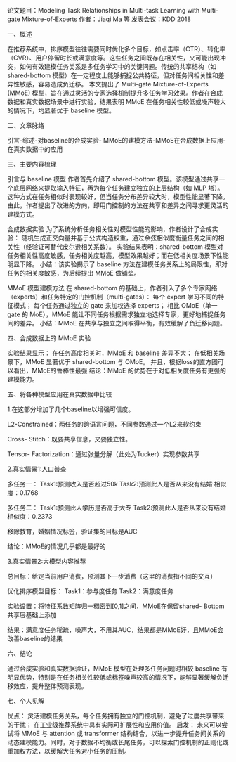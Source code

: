 论文题目：Modeling Task Relationships in Multi-task Learning with Multi-gate Mixture-of-Experts 作者：Jiaqi Ma 等 发表会议：KDD 2018

一、概述

在推荐系统中，排序模型往往需要同时优化多个目标，如点击率（CTR）、转化率（CVR）、用户停留时长或满意度等。这些任务之间既存在相关性，又可能出现冲突，如何有效建模任务关系是多任务学习中的关键问题。传统的共享结构（如 shared-bottom 模型）在一定程度上能够捕捉公共特征，但对任务间相关性和差异性敏感，容易造成负迁移。 本文提出了 Multi-gate Mixture-of-Experts (MMoE) 模型，旨在通过灵活的专家选择机制提升多任务学习效果。作者在合成数据和真实数据场景中进行实验，结果表明 MMoE 在任务相关性较低或噪声较大的情况下，均显著优于 baseline 模型。

二、文章脉络

引言-综述-对baseline的合成实验- MMoE的建模方法-MMoE在合成数据上应用-在真实数据中的应用

三、主要内容梳理

引言与 baseline 模型 作者首先介绍了 shared-bottom 模型。该模型通过共享一个底层网络来提取输入特征，再为每个任务建立独立的上层结构（如 MLP 塔）。这种方式在任务相似时表现较好，但当任务分布差异较大时，模型性能显著下降。由此，作者提出了改进的方向，即用门控制的方法在共享和差异之间寻求更灵活的建模方式。

合成数据实验 为了系统分析任务相关性对模型性能的影响，作者设计了合成实验： 随机生成正交向量并基于公式构造权重，通过余弦相似度衡量任务之间的相关性（经验证可替代皮尔逊相关系数）。 实验结果表明：shared-bottom 模型对任务相关性高度敏感，任务相关度越高，模型效果越好；而在低相关度场景下性能明显下降。 小结：该实验揭示了 baseline 方法在建模任务关系上的局限性，即对任务的相关度敏感，为后续提出 MMoE 做铺垫。

MMoE 模型建模方法 在 shared-bottom 的基础上，作者引入了多个专家网络（experts）和任务特定的门控机制（multi-gates）： 每个 expert 学习不同的特征模式； 每个任务通过独立的 gate 来加权选择 experts； 相比 OMoE（单一 gate 的 MoE），MMoE 能让不同任务根据需求独立地选择专家，更好地捕捉任务间的差异。 小结：MMoE 在共享与独立之间取得平衡，有效缓解了负迁移问题。

四、合成数据上的 MMoE 实验

实验结果显示： 在任务高度相关时，MMoE 和 baseline 差异不大； 在低相关场景下，MMoE 显著优于 shared-bottom 与 OMoE。 并且，根据loss的直方图可以看出，MMoE的鲁棒性最强 结论：MMoE 的优势在于对低相关度任务有更强的建模能力。

五、将各种模型应用在真实数据中比较

1.在这部分增加了几个baseline以增强可信度。

L2-Constrained：两任务的跨语言问题，不同参数通过一个L2来软约束

Cross- Stitch：既要共享信息，又要独立性。

Tensor- Factorization：通过张量分解（此处为Tucker）实现参数共享

2.真实情景1:人口普查

多任务一： Task1:预测收入是否超过50k Task2:预测此人是否从来没有结婚 相似度：0.1768

多任务二： Task1:预测此人学历是否高于大专 Task2:预测此人是否从来没有结婚 相似度：0.2373

移除教育，婚姻情况标签，验证集的目标是AUC

结论：MMoE的情况几乎都是最好的

3.真实情景2:大模型内容推荐

总目标：给定当前用户消费，预测其下一步消费（这里的消费指不同的交互）

优化排序模型目标： Task1：参与度任务 Task2：满意度任务

实验设置：将特征系数矩阵归一稠密到[0,1]之间，MMoE在保留shared- Bottom共享层基础上添加

结果：满意度任务稀疏，噪声大，不用其AUC，结果都是MMoE好，且MMoE会改善baseline的结果

六、结论

通过合成实验和真实数据验证，MMoE 模型在处理多任务问题时相较 baseline 有明显优势，特别是在任务相关性较低或标签噪声较高的情况下，能够显著缓解负迁移效应，提升整体预测表现。

七、个人见解

优点： 灵活建模任务关系，每个任务拥有独立的门控机制，避免了过度共享带来的干扰； 在工业级推荐系统中具有实际可扩展性和应用价值。 启发： 未来可以尝试将 MMoE 与 attention 或 transformer 结构结合，以进一步提升任务间关系的动态建模能力。同时，对于数据不均衡或长尾任务，可以探索门控机制的正则化或重加权方法，以缓解大任务对小任务的压制。
